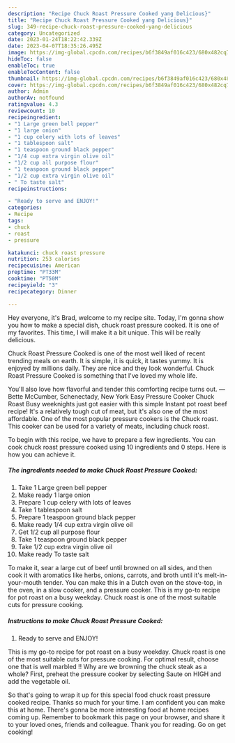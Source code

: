 ```yaml
---
description: "Recipe Chuck Roast Pressure Cooked yang Delicious}"
title: "Recipe Chuck Roast Pressure Cooked yang Delicious}"
slug: 349-recipe-chuck-roast-pressure-cooked-yang-delicious
category: Uncategorized
date: 2023-01-24T18:22:42.339Z
date: 2023-04-07T18:35:26.495Z
image: https://img-global.cpcdn.com/recipes/b6f3849af016c423/680x482cq70/chuck-roast-pressure-cooked-recipe-main-photo.jpg
hideToc: false
enableToc: true
enableTocContent: false
thumbnail: https://img-global.cpcdn.com/recipes/b6f3849af016c423/680x482cq70/chuck-roast-pressure-cooked-recipe-main-photo.jpg
cover: https://img-global.cpcdn.com/recipes/b6f3849af016c423/680x482cq70/chuck-roast-pressure-cooked-recipe-main-photo.jpg
author: Admin
authorAv: notfound
ratingvalue: 4.3
reviewcount: 10
recipeingredient:
- "1 Large green bell pepper"
- "1 large onion"
- "1 cup celery with lots of leaves"
- "1 tablespoon salt"
- "1 teaspoon ground black pepper"
- "1/4 cup extra virgin olive oil"
- "1/2 cup all purpose flour"
- "1 teaspoon ground black pepper"
- "1/2 cup extra virgin olive oil"
- " To taste salt"
recipeinstructions:

- "Ready to serve and ENJOY!"
categories:
- Recipe
tags:
- chuck
- roast
- pressure

katakunci: chuck roast pressure 
nutrition: 253 calories
recipecuisine: American
preptime: "PT33M"
cooktime: "PT50M"
recipeyield: "3"
recipecategory: Dinner

---
```



Hey everyone, it's Brad, welcome to my recipe site. Today, I'm gonna show you how to make a special dish, chuck roast pressure cooked. It is one of my favorites. This time, I will make it a bit unique. This will be really delicious.

Chuck Roast Pressure Cooked is one of the most well liked of recent trending meals on earth. It is simple, it is quick, it tastes yummy. It is enjoyed by millions daily. They are nice and they look wonderful. Chuck Roast Pressure Cooked is something that I've loved my whole life.

You&#39;ll also love how flavorful and tender this comforting recipe turns out. —Bette McCumber, Schenectady, New York Easy Pressure Cooker Chuck Roast Busy weeknights just got easier with this simple Instant pot roast beef recipe! It&#39;s a relatively tough cut of meat, but it&#39;s also one of the most affordable. One of the most popular pressure cookers is the Chuck roast. This cooker can be used for a variety of meats, including chuck roast.


To begin with this recipe, we have to prepare a few ingredients. You can cook chuck roast pressure cooked using 10 ingredients and 0 steps. Here is how you can achieve it.

<!--inarticleads1-->

##### The ingredients needed to make Chuck Roast Pressure Cooked:

1. Take 1 Large green bell pepper
1. Make ready 1 large onion
1. Prepare 1 cup celery with lots of leaves
1. Take 1 tablespoon salt
1. Prepare 1 teaspoon ground black pepper
1. Make ready 1/4 cup extra virgin olive oil
1. Get 1/2 cup all purpose flour
1. Take 1 teaspoon ground black pepper
1. Take 1/2 cup extra virgin olive oil
1. Make ready  To taste salt


To make it, sear a large cut of beef until browned on all sides, and then cook it with aromatics like herbs, onions, carrots, and broth until it&#39;s melt-in-your-mouth tender. You can make this in a Dutch oven on the stove-top, in the oven, in a slow cooker, and a pressure cooker. This is my go-to recipe for pot roast on a busy weekday. Chuck roast is one of the most suitable cuts for pressure cooking. 

<!--inarticleads2-->

##### Instructions to make Chuck Roast Pressure Cooked:


1. Ready to serve and ENJOY!

This is my go-to recipe for pot roast on a busy weekday. Chuck roast is one of the most suitable cuts for pressure cooking. For optimal result, choose one that is well marbled !! Why are we browning the chuck steak as a whole? First, preheat the pressure cooker by selecting Saute on HIGH and add the vegetable oil. 

So that's going to wrap it up for this special food chuck roast pressure cooked recipe. Thanks so much for your time. I am confident you can make this at home. There's gonna be more interesting food at home recipes coming up. Remember to bookmark this page on your browser, and share it to your loved ones, friends and colleague. Thank you for reading. Go on get cooking!
